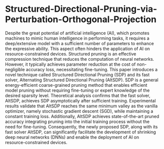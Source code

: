 # Structured-Directional-Pruning-via-Perturbation-Orthogonal-Projection

Despite the great potential of artificial intelligence (AI), which promotes machines to mimic human intelligence in performing tasks, it requires a deep/extensive model with a sufficient number of parameters to enhance the expressive ability. This aspect often hinders the application of AI on resource-constrained devices.
Structured pruning is an effective compression technique that reduces the computation of neural networks. However, it typically achieves parameter reduction at the cost of non-negligible accuracy loss, necessitating fine-tuning.
This paper introduces a novel technique called Structured Directional Pruning (SDP) and its fast solver, Alternating Structured Directional Pruning (AltSDP). SDP is a general energy-efficient coarse-grained pruning method that enables efficient model pruning without requiring fine-tuning or expert knowledge of the desired sparsity level.
Theoretical analysis confirms that the fast solver, AltSDP, achieves SDP asymptotically after sufficient training. Experimental results validate that AltSDP reaches the same minimum valley as the vanilla optimizer, namely stochastic gradient descent (SGD), while maintaining a constant training loss. Additionally, AltSDP achieves state-of-the-art pruned accuracy integrating pruning into the initial training process without the need for fine-tuning. 
Consequently, the newly proposed SDP, along with its fast solver AltSDP, can significantly facilitate the development of shrinking deep neural networks (DNNs) and enable the deployment of AI on resource-constrained devices.
